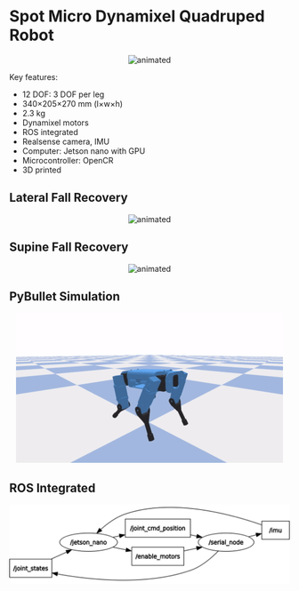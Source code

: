 # Spot Micro Dynamixel Quadruped Robot

<p align="center">
  <img src="images/walking.gif" alt="animated" />
</p>

Key features:
* 12 DOF: 3 DOF per leg
* 340×205×270 mm (l×w×h)
* 2.3 kg
* Dynamixel motors
* ROS integrated 
* Realsense camera, IMU
* Computer: Jetson nano with GPU
* Microcontroller: OpenCR 
* 3D printed

## Lateral Fall Recovery
<p align="center">
  <img src="images/side_recovery.gif" alt="animated" />
</p>

## Supine Fall Recovery
<p align="center">
  <img src="images/fall_recovery.gif" alt="animated" />
</p>

## PyBullet Simulation
<p align="center">
  <img src="images/inverted_leg.gif" alt="animated" />
</p>

## ROS Integrated
<p align="center">
  <img src="images/rosgraph.png" width="600" alt="animated" />
</p>